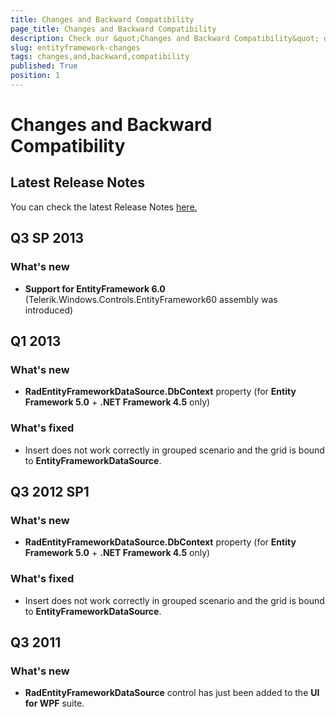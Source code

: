```yaml
---
title: Changes and Backward Compatibility
page_title: Changes and Backward Compatibility
description: Check our &quot;Changes and Backward Compatibility&quot; documentation article for the RadEntityFrameworkDataSource {{ site.framework_name }} control.
slug: entityframework-changes
tags: changes,and,backward,compatibility
published: True
position: 1
---
```


# Changes and Backward Compatibility



## Latest Release Notes

You can check the latest Release Notes [ here.](http://www.telerik.com/products/wpf/whats-new/release-history.aspx)

## Q3 SP 2013      
### What's new
* __Support for EntityFramework 6.0__ (Telerik.Windows.Controls.EntityFramework60 assembly was introduced)
            

## Q1 2013
### What's new      

* __RadEntityFrameworkDataSource.DbContext__ property (for __Entity Framework 5.0__ + __.NET Framework 4.5__ only)
        
### What's fixed
* Insert does not work correctly in grouped scenario and the grid is bound to __EntityFrameworkDataSource__.
       

## Q3 2012 SP1
### What's new         

* __RadEntityFrameworkDataSource.DbContext__ property (for __Entity Framework 5.0__ + __.NET Framework 4.5__ only)

### What's fixed        

* Insert does not work correctly in grouped scenario and the grid is bound to __EntityFrameworkDataSource__.
        

## Q3 2011
### What's new  
* __RadEntityFrameworkDataSource__ control has just been added to the __UI for WPF__ suite.
